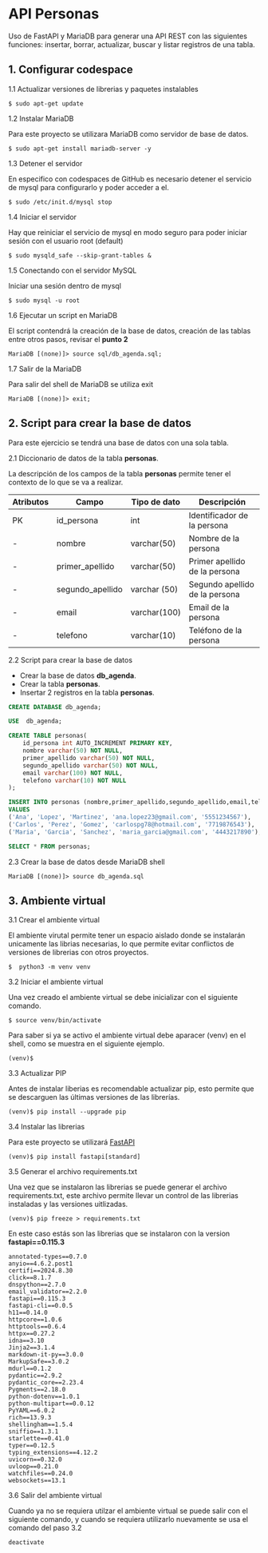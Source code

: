 # API Personas

Uso de FastAPI y MariaDB para generar una API REST con las siguientes funciones: insertar, borrar, actualizar, buscar y listar registros de una tabla.

## 1. Configurar codespace

1.1 Actualizar versiones de librerias y paquetes instalables

````shell
$ sudo apt-get update
````

1.2 Instalar MariaDB

Para este proyecto se utilizara MariaDB como servidor de base de datos.

````shell
$ sudo apt-get install mariadb-server -y
````

1.3 Detener el servidor

En especifico con codespaces de GitHub es necesario detener el servicio de mysql para configurarlo y poder acceder a el.

````shell
$ sudo /etc/init.d/mysql stop
````

1.4 Iniciar el servidor

Hay que reiniciar el servicio de mysql en modo seguro para poder iniciar sesión con el usuario root (default)

````shell
$ sudo mysqld_safe --skip-grant-tables &
````

1.5 Conectando con el servidor MySQL

Iniciar una sesión dentro de mysql

````shell
$ sudo mysql -u root
````

1.6 Ejecutar un script en MariaDB

El script contendrá la creación de la base de datos, creación de las tablas entre otros pasos, revisar el **punto 2**

````shell
MariaDB [(none)]> source sql/db_agenda.sql;
````


1.7 Salir de la MariaDB

Para salir del shell de MariaDB se utiliza exit

````shell
MariaDB [(none)]> exit;
````

## 2. Script para crear la base de datos

Para este ejercicio se tendrá una base de datos con una sola tabla.

2.1 Diccionario de datos de la tabla **personas**.

La descripción de los campos de la tabla **personas** permite tener el contexto de lo que se va a realizar.

|Atributos|Campo|Tipo de dato|Descripción|
| -- | -- | -- | -- |
| PK | id_persona | int | Identificador de la persona |
| - | nombre | varchar(50) | Nombre de la persona |
| - | primer_apellido | varchar(50) | Primer apellido de la persona |
| - | segundo_apellido | varchar (50) | Segundo apellido de la persona |
| - | email | varchar(100) |  Email de la persona |
| - | telefono | varchar(10) | Teléfono de la persona |

2.2 Script para crear la base de datos

* Crear la base de datos **db_agenda**.
* Crear la tabla **personas**.
* Insertar 2 registros en la tabla **personas**.

````sql
CREATE DATABASE db_agenda;

USE  db_agenda;

CREATE TABLE personas(
    id_persona int AUTO_INCREMENT PRIMARY KEY,
    nombre varchar(50) NOT NULL,
    primer_apellido varchar(50) NOT NULL,
    segundo_apellido varchar(50) NOT NULL,
    email varchar(100) NOT NULL,
    telefono varchar(10) NOT NULL
);

INSERT INTO personas (nombre,primer_apellido,segundo_apellido,email,telefono)
VALUES 
('Ana', 'Lopez', 'Martinez', 'ana.lopez23@gmail.com', '5551234567'),
('Carlos', 'Perez', 'Gomez', 'carlospg78@hotmail.com', '7719876543'),
('Maria', 'Garcia', 'Sanchez', 'maria_garcia@gmail.com', '4443217890');

SELECT * FROM personas;
````

2.3 Crear la base de datos desde MariaDB shell

````shell
MariaDB [(none)]> source db_agenda.sql
````

## 3. Ambiente virtual

3.1 Crear el ambiente virtual

El ambiente virutal permite tener un espacio aislado donde se instalarán unicamente las librias necesarias, lo que permite evitar conflictos de versiones de librerias con otros proyectos.

````shell
$  python3 -m venv venv
````

3.2 Iniciar el ambiente virtual

Una vez creado  el ambiente virtual se debe inicializar con el siguiente comando.

````shell
$ source venv/bin/activate
````
Para saber si ya se activo el ambiente virtual debe aparacer (venv) en el shell, como se muestra en el siguiente ejemplo.

````shell
(venv)$
````
3.3 Actualizar PIP

Antes de instalar liberias es recomendable actualizar pip, esto permite que se descarguen las últimas versiones de las librerías.

````shell
(venv)$ pip install --upgrade pip
````

3.4 Instalar las librerias

Para este proyecto se utilizará [FastAPI](https://fastapi.tiangolo.com/#requirements)

````shell
(venv)$ pip install fastapi[standard]
````

3.5 Generar el archivo requirements.txt

Una vez que se instalaron las librerias se puede generar el archivo requirements.txt, este archivo permite llevar un control de las librerias instaladas y las versiones uitlizadas.

````shell
(venv)$ pip freeze > requirements.txt
````

En este caso estás son las librerias que se instalaron con la version **fastapi==0.115.3**

````shell
annotated-types==0.7.0
anyio==4.6.2.post1
certifi==2024.8.30
click==8.1.7
dnspython==2.7.0
email_validator==2.2.0
fastapi==0.115.3
fastapi-cli==0.0.5
h11==0.14.0
httpcore==1.0.6
httptools==0.6.4
httpx==0.27.2
idna==3.10
Jinja2==3.1.4
markdown-it-py==3.0.0
MarkupSafe==3.0.2
mdurl==0.1.2
pydantic==2.9.2
pydantic_core==2.23.4
Pygments==2.18.0
python-dotenv==1.0.1
python-multipart==0.0.12
PyYAML==6.0.2
rich==13.9.3
shellingham==1.5.4
sniffio==1.3.1
starlette==0.41.0
typer==0.12.5
typing_extensions==4.12.2
uvicorn==0.32.0
uvloop==0.21.0
watchfiles==0.24.0
websockets==13.1
````

3.6 Salir del ambiente virtual

Cuando ya no se requiera utilzar el ambiente virtual se puede salir con el siguiente comando, y cuando se requiera utilizarlo nuevamente se usa el comando del paso 3.2

````shell
deactivate
````